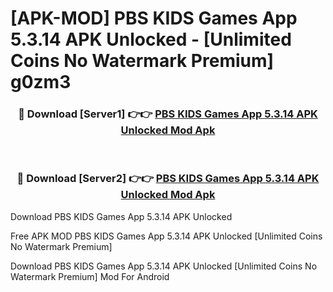 # [APK-MOD] PBS KIDS Games App 5.3.14 APK Unlocked - [Unlimited Coins No Watermark Premium] g0zm3



<div align="center">
<h3>🔴 Download [Server1] 👉👉 <a href="https://momento.my/?title=PBS_KIDS_Games_App_5.3.14_APK_Unlocked">PBS KIDS Games App 5.3.14 APK Unlocked Mod Apk</a></h3><br>

<h3>🔴 Download [Server2] 👉👉 <a href="https://momento.my/?title=PBS_KIDS_Games_App_5.3.14_APK_Unlocked">PBS KIDS Games App 5.3.14 APK Unlocked Mod Apk</a></h3>
</div>



Download PBS KIDS Games App 5.3.14 APK Unlocked 

Free APK MOD PBS KIDS Games App 5.3.14 APK Unlocked [Unlimited Coins No Watermark Premium]

Download PBS KIDS Games App 5.3.14 APK Unlocked [Unlimited Coins No Watermark Premium] Mod For Android
